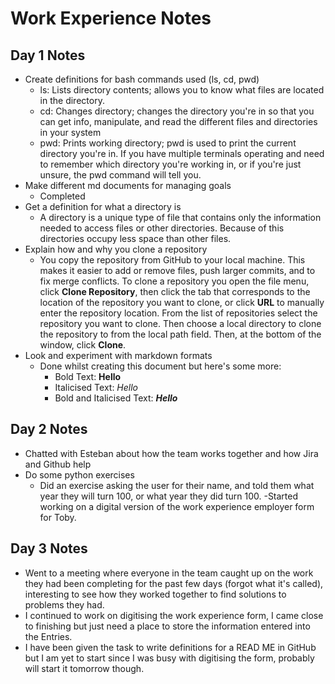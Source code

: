 # Work Experience Notes
## Day 1 Notes


- Create definitions for bash commands used (ls, cd, pwd)
    - ls: Lists directory contents; allows you to know what files are located in the directory.
    - cd: Changes directory; changes the directory you're in so that you can get info, manipulate, and read the different files and directories in your system
    - pwd: Prints working directory; pwd is used to print the current directory you're in. If you have multiple terminals operating and need to remember which directory you're working in, or if you're just unsure, the pwd command will tell you.
- Make different md documents for managing goals
    - Completed
- Get a definition for what a directory is
    - A directory is a unique type of file that contains only the information needed to access files or other directories. Because of this directories occupy less space than other files. 
- Explain how and why you clone a repository
    - You copy the repository from GitHub to your local machine. This makes it easier to add or remove files, push larger commits, and to fix merge conflicts. To clone a repository you open the file menu, click **Clone Repository**, then click the tab that corresponds to the location of the repository you want to clone, or click **URL** to manually enter the repository location. From the list of repositories select the repository you want to clone. Then choose a local directory to clone the repository to from the local path field. Then, at the bottom of the window, click **Clone**.
- Look and experiment with markdown formats
    - Done whilst creating this document but here's some more:
        - Bold Text: **Hello**
        - Italicised Text: *Hello*
        - Bold and Italicised Text: ***Hello***

## Day 2 Notes
- Chatted with Esteban about how the team works together and how Jira and Github help
- Do some python exercises
    - Did an exercise asking the user for their name, and told them what year they will turn 100, or what year they did turn 100.
    -Started working on a digital version of the work experience employer form for Toby.

## Day 3 Notes
- Went to a meeting where everyone in the team caught up on the work they had been completing for the past few days (forgot what it's called), interesting to see how they worked together to find solutions to problems they had.
- I continued to work on digitising the work experience form, I came close to finishing but just need a place to store the information entered into the Entries.
- I have been given the task to write definitions for a READ ME in GitHub but I am yet to start since I was busy with digitising the form, probably will start it tomorrow though. 